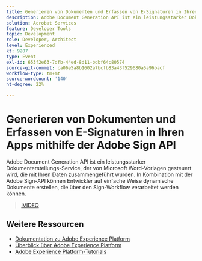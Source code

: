 ```yaml
---
title: Generieren von Dokumenten und Erfassen von E-Signaturen in Ihren Apps mithilfe der Adobe Sign API
description: Adobe Document Generation API ist ein leistungsstarker Dokumenterstellungs-Service, der von Microsoft Word-Vorlagen gesteuert wird, die mit Ihren Daten zusammengeführt wurden. In Kombination mit der Adobe Sign-API können Entwickler auf einfache Weise dynamische Dokumente erstellen, die über den Sign-Workflow verarbeitet werden können.
solution: Acrobat Services
feature: Developer Tools
topic: Development
role: Developer, Architect
level: Experienced
kt: 9207
type: Event
exl-id: 653f2e63-7dfb-44ed-8d11-bdbf64c80574
source-git-commit: ca06e5a8b1602a7bcfb83a43f529680a5a96bacf
workflow-type: tm+mt
source-wordcount: '140'
ht-degree: 22%

---
```


# Generieren von Dokumenten und Erfassen von E-Signaturen in Ihren Apps mithilfe der Adobe Sign API

Adobe Document Generation API ist ein leistungsstarker Dokumenterstellungs-Service, der von Microsoft Word-Vorlagen gesteuert wird, die mit Ihren Daten zusammengeführt wurden. In Kombination mit der Adobe Sign-API können Entwickler auf einfache Weise dynamische Dokumente erstellen, die über den Sign-Workflow verarbeitet werden können.

>[!VIDEO](https://video.tv.adobe.com/v/338097/?quality=12&learn=on&hidetitle=true)

## Weitere Ressourcen

- [Dokumentation zu Adobe Experience Platform](https://experienceleague.adobe.com/docs/experience-platform.html?lang=de)
- [Überblick über Adobe Experience Platform](https://experienceleague.adobe.com/docs/experience-platform/landing/home.html?lang=de)
- [Adobe Experience Platform-Tutorials](https://experienceleague.adobe.com/docs/platform-learn/tutorials/overview.html?lang=de)
